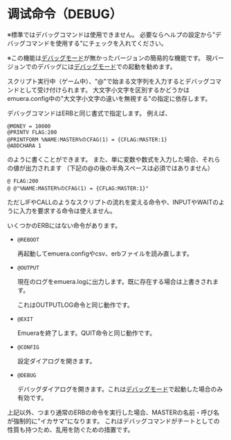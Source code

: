 ﻿# 调试命令（DEBUG）

※標準ではデバッグコマンドは使用できません。
必要ならヘルプの設定から"デバッグコマンドを使用する"にチェックを入れてください。

※この機能は[デバッグモード](/Wiki/emuera_wiki/eramaker_base_dev_info/debug.md)が無かったバージョンの簡易的な機能です。
現バージョンでのデバッグには[デバッグモード](/Wiki/emuera_wiki/eramaker_base_dev_info/debug.md)での起動を勧めます。

スクリプト実行中（ゲーム中）、"@"で始まる文字列を入力するとデバッグコマンドとして受け付けられます。
大文字小文字を区別するかどうかはemuera.config中の"大文字小文字の違いを無視する"の指定に依存します。

デバッグコマンドはERBと同じ書式で指定します。
例えば、

```
@MONEY = 10000
@PRINTV FLAG:200
@PRINTFORM %NAME:MASTER%のCFAG(1) = {CFLAG:MASTER:1}
@ADDCHARA 1
```

のように書くことができます。
また、単に変数や数式を入力した場合、それらの値が出力されます
（下記の@の後の半角スペースは必須ではありません）
```
@ FLAG:200
@ @"%NAME:MASTER%のCFAG(1) = {CFLAG:MASTER:1}"
```

ただしIFやCALLのようなスクリプトの流れを変える命令や、INPUTやWAITのように入力を要求する命令は使えません。

いくつかのERBにはない命令があります。

+ `@REBOOT`

	再起動してemuera.configやcsv、erbファイルを読み直します。

+ `@OUTPUT`

	現在のログをemuera.logに出力します。既に存在する場合は上書きされます。

	これはOUTPUTLOG命令と同じ動作です。

+ `@EXIT`

	Emueraを終了します。QUIT命令と同じ動作です。

+ `@CONFIG`

	設定ダイアログを開きます。

+ `@DEBUG`

	デバッグダイアログを開きます。これは[デバッグモード](/Wiki/emuera_wiki/eramaker_base_dev_info/debug.md)で起動した場合のみ有効です。

上記以外、つまり通常のERBの命令を実行した場合、MASTERの名前・呼び名が強制的に"イカサマ"になります。
これはデバッグコマンドがチートとしての性質も持つため、乱用を防ぐための措置です。